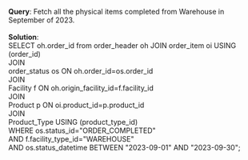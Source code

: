 **Query**: Fetch all the physical items completed from Warehouse in September of 2023.<br>
<br>
**Solution**:<br>
SELECT oh.order_id from order_header oh JOIN order_item oi USING (order_id) <br>
JOIN <br>
order_status os ON oh.order_id=os.order_id <br>
JOIN <br>
Facility f ON oh.origin_facility_id=f.facility_id <br>
JOIN <br>
Product p ON oi.product_id=p.product_id <br>
JOIN <br>
Product_Type USING (product_type_id) <br>
WHERE os.status_id="ORDER_COMPLETED" <br>
AND f.facility_type_id="WAREHOUSE" <br>
AND os.status_datetime BETWEEN "2023-09-01" AND "2023-09-30";<br>


